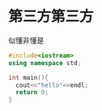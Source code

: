 # 第三方第三方
似懂非懂是
```cpp
#include<iostream>
using namespace std;

int main(){
  cout<<"hello"<<endl;
  return 0;
}
```